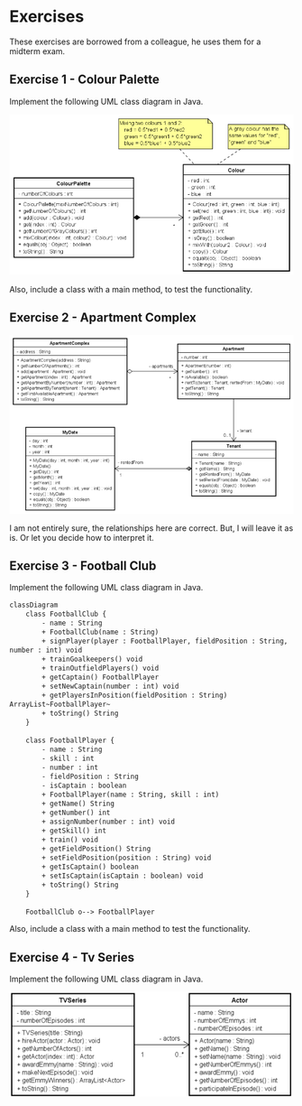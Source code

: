 # Exercises

These exercises are borrowed from a colleague, he uses them for a midterm exam.


## Exercise 1 - Colour Palette

Implement the following UML class diagram in Java.

![Colour Palette](Resources/ColourPalette.png)

Also, include a class with a main method, to test the functionality.

## Exercise 2 - Apartment Complex

![Apartment Complex](Resources/ApartmentComplex.png)

I am not entirely sure, the relationships here are correct. But, I will leave it as is. Or let you decide how to interpret it.

## Exercise 3 - Football Club

Implement the following UML class diagram in Java.

```mermaid
classDiagram
    class FootballClub {
        - name : String
        + FootballClub(name : String)
        + signPlayer(player : FootballPlayer, fieldPosition : String, number : int) void
        + trainGoalkeepers() void
        + trainOutfieldPlayers() void
        + getCaptain() FootballPlayer
        + setNewCaptain(number : int) void
        + getPlayersInPosition(fieldPosition : String) ArrayList~FootballPlayer~
        + toString() String
    }
    
    class FootballPlayer {
        - name : String
        - skill : int
        - number : int
        - fieldPosition : String
        - isCaptain : boolean
        + FootballPlayer(name : String, skill : int)
        + getName() String
        + getNumber() int
        + assignNumber(number : int) void
        + getSkill() int
        + train() void
        + getFieldPosition() String
        + setFieldPosition(position : String) void
        + getIsCaptain() boolean
        + setIsCaptain(isCaptain : boolean) void
        + toString() String
    }
    
    FootballClub o--> FootballPlayer
```

Also, include a class with a main method to test the functionality.

## Exercise 4 - Tv Series

Implement the following UML class diagram in Java.

![Tv Series](Resources/TvSeries.png)

